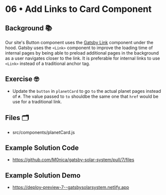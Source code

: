 # 06 • Add Links to Card Component

## Background 📚
Our site's Button component uses the [Gatsby Link](https://www.gatsbyjs.com/docs/reference/built-in-components/gatsby-link/) component under the hood. Gatsby uses the `<Link>` component to improve the loading time of internal pages by being able to preload additional pages in the background as a user navigates closer to the link. It is preferable for internal links to use `<Link>` instead of a traditional anchor tag.

## Exercise 🤓
- Update the `button` in `planetCard` to go `to` the actual planet pages instead of `#`. The value passed to `to` shouldbe the same one that `href` would be use for a traditional link.

## Files 🗂
- src/components/planetCard.js

## Example Solution Code
- https://github.com/M0nica/gatsby-solar-system/pull/7/files

## Example Solution Demo
-  https://deploy-preview-7--gatsbysolarsystem.netlify.app